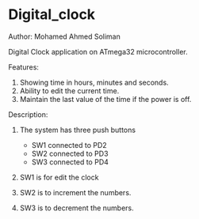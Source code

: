 # Digital_clock

Author: Mohamed Ahmed Soliman

Digital Clock application on ATmega32 microcontroller.

Features:
1. Showing time in hours, minutes and seconds. 
2. Ability to edit the current time. 
3. Maintain the last value of the time if the power is off. 

Description:
1. The system has three push buttons
    - SW1 connected to PD2
    - SW2 connected to PD3
    - SW3 connected to PD4

2. SW1 is for edit the clock

3. SW2 is to increment the numbers.

4. SW3 is to decrement the numbers.
